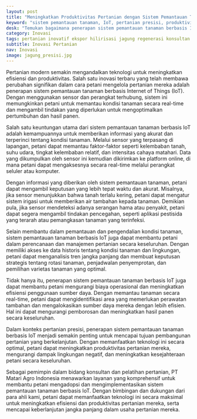 ```yaml
---
layout: post
title: "Meningkatkan Produktivitas Pertanian dengan Sistem Pemantauan Tanaman Berbasis IoT"
keyword: "sistem pemantauan tanaman, IoT, pertanian presisi, produktivitas pertanian, Matari Agro Indonesia, konsultasi pertanian, pelatihan pertanian"
desk: "Temukan bagaimana penerapan sistem pemantauan tanaman berbasis IoT telah merevolusi cara petani mengelola pertanian mereka. Pelajari lebih lanjut tentang manfaat teknologi ini dalam meningkatkan efisiensi dan produktivitas pertanian, dan bagaimana layanan konsultan dan pelatihan dari PT Matari Agro Indonesia dapat membantu petani mengadopsi sistem ini dengan sukses."
category: Inovasi
tags: pertanian inovatif ekspor hilirisasi jagung regenerasi konsultan ketahanan pangan
subtitle: Inovasi Pertanian
nav: Inovasi
image: jagung_presisi.jpg
---
```


Pertanian modern semakin mengandalkan teknologi untuk meningkatkan efisiensi dan produktivitas. Salah satu inovasi terbaru yang telah membawa perubahan signifikan dalam cara petani mengelola pertanian mereka adalah penerapan sistem pemantauan tanaman berbasis Internet of Things (IoT). Dengan menggunakan sensor dan perangkat terhubung, sistem ini memungkinkan petani untuk memantau kondisi tanaman secara real-time dan mengambil tindakan yang diperlukan untuk mengoptimalkan pertumbuhan dan hasil panen.

Salah satu keuntungan utama dari sistem pemantauan tanaman berbasis IoT adalah kemampuannya untuk memberikan informasi yang akurat dan terperinci tentang kondisi tanaman. Melalui sensor yang terpasang di lapangan, petani dapat memantau faktor-faktor seperti kelembaban tanah, suhu udara, tingkat kelembaban relatif, dan intensitas cahaya matahari. Data yang dikumpulkan oleh sensor ini kemudian dikirimkan ke platform online, di mana petani dapat mengaksesnya secara real-time melalui perangkat seluler atau komputer.

Dengan informasi yang diberikan oleh sistem pemantauan tanaman, petani dapat mengambil keputusan yang lebih tepat waktu dan akurat. Misalnya, jika sensor menunjukkan bahwa tanah terlalu kering, petani dapat mengatur sistem irigasi untuk memberikan air tambahan kepada tanaman. Demikian pula, jika sensor mendeteksi adanya serangan hama atau penyakit, petani dapat segera mengambil tindakan pencegahan, seperti aplikasi pestisida yang terarah atau pemangkasan tanaman yang terinfeksi.

Selain membantu dalam pemantauan dan pengendalian kondisi tanaman, sistem pemantauan tanaman berbasis IoT juga dapat membantu petani dalam perencanaan dan manajemen pertanian secara keseluruhan. Dengan memiliki akses ke data historis tentang kondisi tanaman dan lingkungan, petani dapat menganalisis tren jangka panjang dan membuat keputusan strategis tentang rotasi tanaman, penjadwalan penyemprotan, dan pemilihan varietas tanaman yang optimal.

Tidak hanya itu, penerapan sistem pemantauan tanaman berbasis IoT juga dapat membantu petani mengurangi biaya operasional dan meningkatkan efisiensi penggunaan sumber daya. Dengan memantau tanaman secara real-time, petani dapat mengidentifikasi area yang memerlukan perawatan tambahan dan mengalokasikan sumber daya mereka dengan lebih efisien. Hal ini dapat mengurangi pemborosan dan meningkatkan hasil panen secara keseluruhan.

Dalam konteks pertanian presisi, penerapan sistem pemantauan tanaman berbasis IoT menjadi semakin penting untuk mencapai tujuan pembangunan pertanian yang berkelanjutan. Dengan memanfaatkan teknologi ini secara optimal, petani dapat meningkatkan produktivitas pertanian mereka, mengurangi dampak lingkungan negatif, dan meningkatkan kesejahteraan petani secara keseluruhan.

Sebagai pemimpin dalam bidang konsultan dan pelatihan pertanian, PT Matari Agro Indonesia menawarkan layanan yang komprehensif untuk membantu petani mengadopsi dan mengimplementasikan sistem pemantauan tanaman berbasis IoT. Dengan bimbingan dan dukungan dari para ahli kami, petani dapat memanfaatkan teknologi ini secara maksimal untuk meningkatkan efisiensi dan produktivitas pertanian mereka, serta mencapai keberlanjutan jangka panjang dalam usaha pertanian mereka.